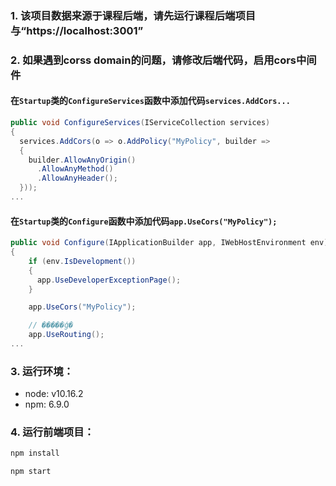 ### 1. 该项目数据来源于课程后端，请先运行课程后端项目与“https://localhost:3001”

### 2. 如果遇到corss domain的问题，请修改后端代码，启用cors中间件
  #### 在`Startup`类的`ConfigureServices`函数中添加代码`services.AddCors...`
  ```c#
  public void ConfigureServices(IServiceCollection services)
  {
    services.AddCors(o => o.AddPolicy("MyPolicy", builder =>
    {
      builder.AllowAnyOrigin()
        .AllowAnyMethod()
        .AllowAnyHeader();
    }));
  ...
  ```
  
   #### 在`Startup`类的`Configure`函数中添加代码`app.UseCors("MyPolicy");`
  ```c#
  public void Configure(IApplicationBuilder app, IWebHostEnvironment env)
  {
      if (env.IsDevelopment())
      {
        app.UseDeveloperExceptionPage();
      }

      app.UseCors("MyPolicy");

      // �����ģ�
      app.UseRouting();
  ...
  ```

### 3. 运行环境：
  - node: v10.16.2
  - npm: 6.9.0

### 4. 运行前端项目：

  ```bash
  npm install
  ```
  ```bash
  npm start
  ```